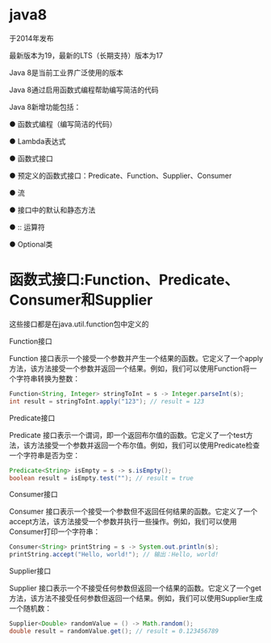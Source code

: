 # java8

于2014年发布

最新版本为19，最新的LTS（长期支持）版本为17

Java 8是当前工业界广泛使用的版本

Java 8通过启用函数式编程帮助编写简洁的代码

Java 8新增功能包括：

● 函数式编程（编写简洁的代码）

● Lambda表达式

● 函数式接口

● 预定义的函数式接口：Predicate、Function、Supplier、Consumer

● 流

● 接口中的默认和静态方法

● :: 运算符

● Optional类

# 函数式接口:Function、Predicate、Consumer和Supplier

这些接口都是在java.util.function包中定义的

Function接口

Function 接口表示一个接受一个参数并产生一个结果的函数。它定义了一个apply方法，该方法接受一个参数并返回一个结果。例如，我们可以使用Function将一个字符串转换为整数：

```java
Function<String, Integer> stringToInt = s -> Integer.parseInt(s);
int result = stringToInt.apply("123"); // result = 123
```

Predicate接口

Predicate 接口表示一个谓词，即一个返回布尔值的函数。它定义了一个test方法，该方法接受一个参数并返回一个布尔值。例如，我们可以使用Predicate检查一个字符串是否为空：

```java
Predicate<String> isEmpty = s -> s.isEmpty();
boolean result = isEmpty.test(""); // result = true
```
Consumer接口

Consumer 接口表示一个接受一个参数但不返回任何结果的函数。它定义了一个accept方法，该方法接受一个参数并执行一些操作。例如，我们可以使用Consumer打印一个字符串：

```java
Consumer<String> printString = s -> System.out.println(s);
printString.accept("Hello, world!"); // 输出：Hello, world!
```

Supplier接口

Supplier 接口表示一个不接受任何参数但返回一个结果的函数。它定义了一个get方法，该方法不接受任何参数但返回一个结果。例如，我们可以使用Supplier生成一个随机数：

```java
Supplier<Double> randomValue = () -> Math.random();
double result = randomValue.get(); // result = 0.123456789
```
